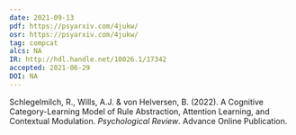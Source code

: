```yaml
---
date: 2021-09-13
pdf: https://psyarxiv.com/4jukw/
osr: https://psyarxiv.com/4jukw/
tag: compcat
alcs: NA
IR: http://hdl.handle.net/10026.1/17342
accepted: 2021-06-29
DOI: NA
---
```


Schlegelmilch, R., Wills, A.J. &  von Helversen, B. (2022). A Cognitive Category-Learning Model of Rule Abstraction, Attention Learning, and Contextual Modulation. _Psychological Review_. Advance Online Publication.






